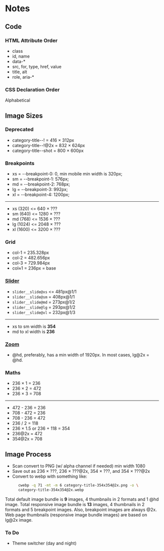 # Notes

## Code

### HTML Attribute Order

- class
- id, name
- data-*
- src, for, type, href, value
- title, alt
- role, aria-*

### CSS Declaration Order

Alphabetical

## Image Sizes

### Deprecated

- category-title--!      =  416 × 312px
- category-title--!@2x   =  832 × 624px
- category-title--shot   =  800 × 600px

### Breakpoints

- xs                     = --breakpoint-0: 0, min mobile min width is 320px;
- sm                     = --breakpoint-1: 576px;
- md                     = --breakpoint-2: 768px;
- lg                     = --breakpoint-3: 992px;
- xl                     = --breakpoint-4: 1200px;

---

- xs (320)               <= 640 × ???
- sm (640)               <= 1280 × ???
- md (768)               <= 1536 × ???
- lg (1024)              <= 2048 × ???
- xl (1600)              <= 3200 × ???

### Grid

- col-1                  = 235.328px
- col-2                  = 482.656px
- col-3                  = 729.984px
- col≈1                  = 236px = base

### [Slider](https://kenwheeler.github.io/slick/)

- `slider__slide@xs`     <= 481px@1/1
- `slider__slide@sm`     =  408px@1/1
- `slider__slide@md`     =  273px@1/2
- `slider__slide@lg`     =  293px@1/2
- `slider__slide@xl`     =  232px@1/3

---

- xs to sm width is **354**
- md to xl width is **236**

### [Zoom](https://github.com/francoischalifour/medium-zoom)

- @hd, preferably, has a min width of 1920px. In most cases,
  lg@2x = @hd.

### Maths

- 236 × 1                = 236
- 236 × 2                = 472
- 236 × 3                = 708

---

- 472 - 236              = 236
- 708 - 472              = 236
- 708 - 236              = 472
- 236 / 2                = 118
- 236 × 1.5 or 236 + 118 = 354
- 236@2x                 = 472
- 354@2x                 = 708

## Image Process

- Scan convert to PNG (w/ alpha channel if needed) min width 1080
- Save out as 236 × ???, 236 × ???@2x, 354 × ???, and 354 × ???@2x
- Convert to webp with something like:

```sh
      cwebp -q 71 -mt -m 6 category-title-354x354@2x.png -o \
      category-title-354x354@2x.webp
```

Total default image bundle is **9** images, 4 thumbnails in 2 formats and 1 @hd
image. Total responsive image bundle is **13** images, 4 thumbnails in 2 formats
and 5 breakpoint images. Also, breakpoint images are always @2x. Web page
thumbnails (responsive image bundle images) are based on lg@2x image.

### To Do

- Theme switcher (day and night)
